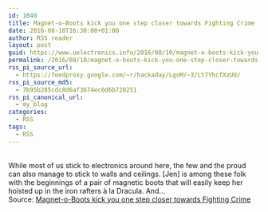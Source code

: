 ```yaml
---
id: 1040
title: Magnet-o-Boots kick you one step closer towards Fighting Crime
date: 2016-08-10T16:30:00+01:00
author: RSS reader
layout: post
guid: https://www.uelectronics.info/2016/08/10/magnet-o-boots-kick-you-one-step-closer-towards-fighting-crime/
permalink: /2016/08/10/magnet-o-boots-kick-you-one-step-closer-towards-fighting-crime/
rss_pi_source_url:
  - https://feedproxy.google.com/~r/hackaday/LgoM/~3/Lt7YhcfXzUU/
rss_pi_source_md5:
  - 7b95b285cdc8d6af3674ec0d6b720251
rss_pi_canonical_url:
  - my_blog
categories:
  - RSS
tags:
  - RSS
---
```

&#013;  
While most of us stick to electronics around here, the few and the proud can also manage to stick to walls and ceilings. [Jen] is among these folk with the beginnings of a pair of magnetic boots that will easily keep her hoisted up in the iron rafters à la Dracula. And…&#013;  
Source: <a href="https://feedproxy.google.com/~r/hackaday/LgoM/~3/Lt7YhcfXzUU/" target="_blank">Magnet-o-Boots kick you one step closer towards Fighting Crime</a>
